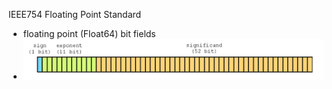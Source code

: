 IEEE754 Floating Point Standard
- floating point (Float64) bit fields
- ![IEEE754 Floating Point Standard](https://github.com/JeffreySarnoff/BitsFields.jl/blob/master/docs/assets/IEEE754/Float64_bitfields.png)
